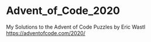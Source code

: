 # Advent_of_Code_2020

My Solutions to the Advent of Code Puzzles by Eric Wastl
https://adventofcode.com/2020/
